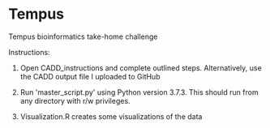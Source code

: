 # Tempus
Tempus bioinformatics take-home challenge

Instructions:

1) Open CADD_instructions and complete outlined steps. Alternatively,
use the CADD output file I  uploaded to GitHub

2) Run 'master_script.py' using Python version 3.7.3. This should run
from any directory with r/w privileges.

3) Visualization.R creates some visualizations of the data